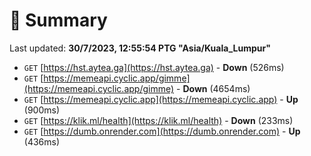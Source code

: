 # 📖 Summary
Last updated: **30/7/2023, 12:55:54 PTG "Asia/Kuala_Lumpur"**

- `GET` [https://hst.aytea.ga](https://hst.aytea.ga) - **Down** (526ms)
- `GET` [https://memeapi.cyclic.app/gimme](https://memeapi.cyclic.app/gimme) - **Down** (4654ms)
- `GET` [https://memeapi.cyclic.app](https://memeapi.cyclic.app) - **Up** (900ms)
- `GET` [https://klik.ml/health](https://klik.ml/health) - **Down** (233ms)
- `GET` [https://dumb.onrender.com](https://dumb.onrender.com) - **Up** (436ms)
